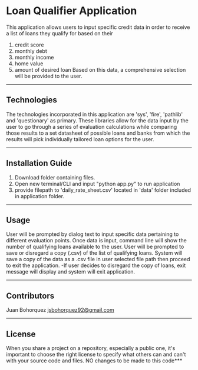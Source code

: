 # Loan Qualifier Application

This application allows users to input specific credit data in order to receive a list of loans they qualify for based on their 
1) credit score
2) monthly debt
3) monthly income
4) home value
5) amount of desired loan
Based on this data, a comprehensive selection will be provided to the user.

---

## Technologies

The technologies incorporated in this application are 'sys', 'fire', 'pathlib' and 'questionary' as primary. These libraries allow for the data input by the user to go through a series of evaluation calculations while comparing those results to a set datasheet of possible loans and banks from which the results will pick individually tailored loan options for the user. 

---

## Installation Guide

1. Download folder containing files.
2. Open new terminal/CLI and input "python app.py" to run application
3. provide filepath to 'daily_rate_sheet.csv' located in 'data' folder included in application folder.

---

## Usage

User will be prompted by dialog text to input specific data pertaining to different evaluation points. 
Once data is input, command line will show the number of qualifying loans available to the user. 
User will be prompted to save or disregard a copy (.csv) of the list of qualifying loans.
System will save a copy of the data as a .csv file in user selected file path then proceed to exit the application.
-If user decides to disregard the copy of loans, exit message will display and system will exit application.

---

## Contributors

Juan Bohorquez
jsbohorquez92@gmail.com

---

## License

When you share a project on a repository, especially a public one, it's important to choose the right license to specify what others can and can't with your source code and files. NO changes to be made to this code***
